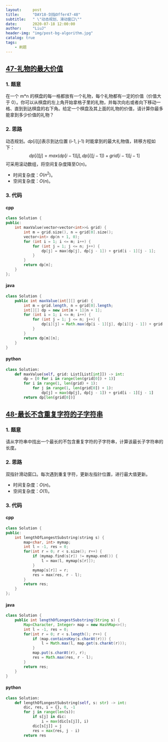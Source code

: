 ```yaml
---
layout:     post
title:      "DAY18-剑指Offer47-48"
subtitle:   " \"动态规划、滑动窗口\""
date:       2020-07-18 12:00:00
author:     "LiuJ"
header-img: "img/post-bg-algorithm.jpg"
catalog: true
tags:
    - 刷题
---
```


## [47-礼物的最大价值](https://leetcode-cn.com/problems/li-wu-de-zui-da-jie-zhi-lcof/)

### 1. 题意

在一个 m*n 的棋盘的每一格都放有一个礼物，每个礼物都有一定的价值（价值大于 0）。你可以从棋盘的左上角开始拿格子里的礼物，并每次向右或者向下移动一格、直到到达棋盘的右下角。给定一个棋盘及其上面的礼物的价值，请计算你最多能拿到多少价值的礼物？

### 2. 思路

动态规划。$dp[i][j]$表示到达位置 (i-1, j-1) 时能拿到的最大礼物值，转移方程如下：
$$
dp[i][j]=max(dp[i-1][j],dp[i][j-1])+grid[i-1][j-1]
$$
可采用滚动数组，将空间复杂度降至O(n)。

- 时间复杂度：$O(n^2)$。
- 空间复杂度：$O(n)$。

### 3. 代码

#### cpp

```cpp
class Solution {
public:
    int maxValue(vector<vector<int>>& grid) {
        int m = grid.size(), n = grid[0].size();
        vector<int> dp(n + 1, 0);
        for (int i = 1; i <= m; i++) {
            for (int j = 1; j <= n; j++) {
                dp[j] = max(dp[j], dp[j - 1]) + grid[i - 1][j - 1];
            }
        }
        return dp[n];
    }
};
```

#### java

```java
class Solution {
    public int maxValue(int[][] grid) {
        int m = grid.length, n = grid[0].length;
        int[][] dp = new int[m + 1][n + 1];
        for (int i = 1; i <= m; i++) {
            for (int j = 1; j <= n; j++) {
                dp[i][j] = Math.max(dp[i - 1][j], dp[i][j - 1]) + grid[i - 1][j - 1];
            }
        }
        return dp[m][n];
    }
}
```

#### python

```python
class Solution:
    def maxValue(self, grid: List[List[int]]) -> int:
        dp = [0 for i in range(len(grid[0]) + 1)]
        for i in range(1, len(grid) + 1):
            for j in range(1, len(grid[0]) + 1):
                dp[j] = max(dp[j], dp[j - 1]) + grid[i - 1][j - 1]
        return dp[len(grid[0])]
```

## [48-最长不含重复字符的子字符串](https://leetcode-cn.com/problems/zui-chang-bu-han-zhong-fu-zi-fu-de-zi-zi-fu-chuan-lcof/)

### 1. 题意

请从字符串中找出一个最长的不包含重复字符的子字符串，计算该最长子字符串的长度。

### 2. 思路

双指针滑动窗口。每次遇到重复字符，更新左指针位置，进行最大值更新。


- 时间复杂度：$O(n)$。
- 空间复杂度：$O(1)$。

### 3. 代码

#### cpp

```cpp
class Solution {
public:
    int lengthOfLongestSubstring(string s) {
        map<char, int> mymap;
        int l = -1, res = 0;
        for(int r = 0; r < s.size(); r++) {
            if (mymap.find(s[r]) != mymap.end()) {
                l = max(l, mymap[s[r]]);
            }
            mymap[s[r]] = r;
            res = max(res, r - l);
        }
        return res;
    }
};
```

#### java

```java
class Solution {
    public int lengthOfLongestSubstring(String s) {
        Map<Character, Integer> map = new HashMap<>();
        int l = -1, res = 0;
        for(int r = 0; r < s.length(); r++) {
            if (map.containsKey(s.charAt(r))) {
                l = Math.max(l, map.get(s.charAt(r)));
            }
            map.put(s.charAt(r), r);
            res = Math.max(res, r - l);
        }
        return res;
    }
}
```

#### python

```python
class Solution:
    def lengthOfLongestSubstring(self, s: str) -> int:
        dic, res, i = {}, 0, -1
        for j in range(len(s)):
            if s[j] in dic:
                i = max(dic[s[j]], i) 
            dic[s[j]] = j
            res = max(res, j - i)
        return res
```

